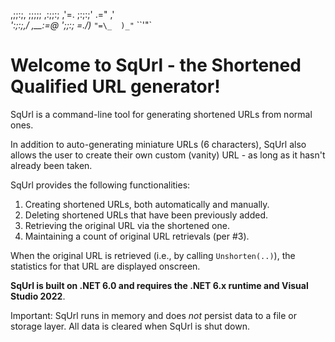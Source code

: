 ,;;:;,
;;;;;
,:;;:;    ,'=.
;:;:;' .=" ,'_\
':;:;,/  ,__:=@
';;:;  =./)_
 `"=\_  )_"`
         ``'"`

# Welcome to SqUrl - the Shortened Qualified URL generator!
SqUrl is a command-line tool for generating shortened URLs from normal ones.

In addition to auto-generating miniature URLs (6 characters), SqUrl also allows the user to create their own custom (vanity) URL - as long as it hasn't already been taken.

SqUrl provides the following functionalities:
1. Creating shortened URLs, both automatically and manually.
2. Deleting shortened URLs that have been previously added.
3. Retrieving the original URL via the shortened one.
4. Maintaining a count of original URL retrievals (per #3).

When the original URL is retrieved (i.e., by calling `Unshorten(..)`), the statistics for that URL are displayed onscreen.

**SqUrl is built on .NET 6.0 and requires the .NET 6.x runtime and Visual Studio 2022**.

Important: SqUrl runs in memory and does *not* persist data to a file or storage layer.  All data is cleared when SqUrl is shut down.

